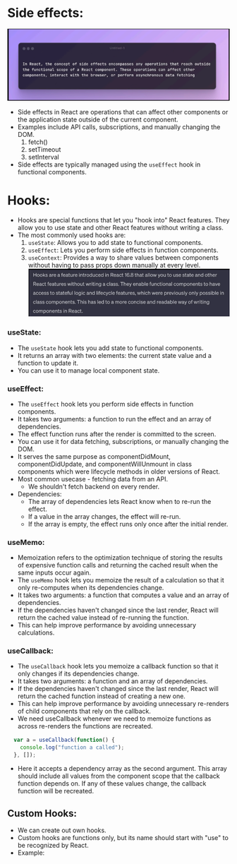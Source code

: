 # Side effects:
![alt text](image-2.png)
- Side effects in React are operations that can affect other components or the application state outside of the current component.
- Examples include API calls, subscriptions, and manually changing the DOM.
  1. fetch()
  2. setTimeout
  3. setInterval
- Side effects are typically managed using the `useEffect` hook in functional components.

# Hooks: 
- Hooks are special functions that let you "hook into" React features. They allow you to use state and other React features without writing a class.
- The most commonly used hooks are:
  1. `useState`: Allows you to add state to functional components.
  2. `useEffect`: Lets you perform side effects in function components.
  3. `useContext`: Provides a way to share values between components without having to pass props down manually at every level.
  ![alt text](image-3.png)

### useState:
- The `useState` hook lets you add state to functional components.
- It returns an array with two elements: the current state value and a function to update it.
- You can use it to manage local component state.

### useEffect:
- The `useEffect` hook lets you perform side effects in function components.
- It takes two arguments: a function to run the effect and an array of dependencies.
- The effect function runs after the render is committed to the screen.
- You can use it for data fetching, subscriptions, or manually changing the DOM.
- It serves the same purpose as componentDidMount, componentDidUpdate, and componentWillUnmount in class components which were lifecycle methods in older versions of React.
- Most common usecase - fetching data from an API.
  - We shouldn't fetch backend on every render.
- Dependencies:
  - The array of dependencies lets React know when to re-run the effect.
  - If a value in the array changes, the effect will re-run.
  - If the array is empty, the effect runs only once after the initial render.

### useMemo:
- Memoization refers to the optimization technique of storing the results of expensive function calls and returning the cached result when the same inputs occur again.
- The `useMemo` hook lets you memoize the result of a calculation so that it only re-computes when its dependencies change.
- It takes two arguments: a function that computes a value and an array of dependencies.
- If the dependencies haven't changed since the last render, React will return the cached value instead of re-running the function.
- This can help improve performance by avoiding unnecessary calculations.

### useCallback:
- The `useCallback` hook lets you memoize a callback function so that it only changes if its dependencies change.
- It takes two arguments: a function and an array of dependencies.
- If the dependencies haven't changed since the last render, React will return the cached function instead of creating a new one.
- This can help improve performance by avoiding unnecessary re-renders of child components that rely on the callback.
- We need useCallback whenever we need to memoize functions as across re-renders the functions are recreated.
```jsx
  var a = useCallback(function() {
    console.log("function a called");
  }, []);
```
- Here it accepts a dependency array as the second argument. This array should include all values from the component scope that the callback function depends on. If any of these values change, the callback function will be recreated.

## Custom Hooks:
- We can create out own hooks.
- Custom hooks are functions only, but its name should start with "use" to be recognized by React.
- Example:

```jsx

```